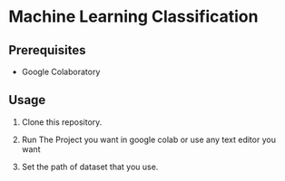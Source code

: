 # Machine Learning Classification

## Prerequisites

- Google Colaboratory

## Usage

1. Clone this repository.

2. Run The Project you want in google colab or use any text editor you want

3. Set the path of dataset that you use.